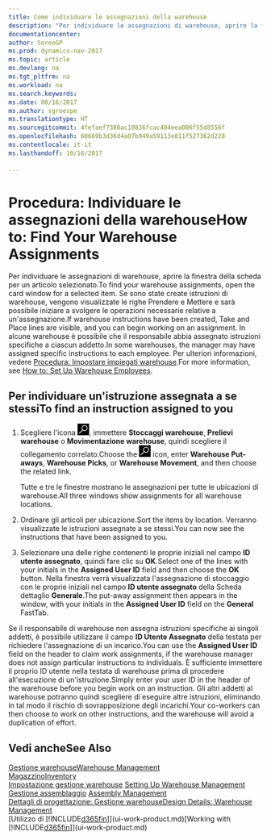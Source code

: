 ```yaml
---
title: Come individuare le assegnazioni della warehouse
description: "Per individuare le assegnazioni di warehouse, aprire la finestra della scheda per un articolo selezionato. Se sono state create istruzioni di warehouse, vengono visualizzate le righe Prendere e Mettere e sarà possibile iniziare a svolgere le operazioni necessarie relative a un'assegnazione. In alcune warehouse è possibile che il responsabile abbia assegnato istruzioni specifiche a ciascun addetto."
documentationcenter: 
author: SorenGP
ms.prod: dynamics-nav-2017
ms.topic: article
ms.devlang: na
ms.tgt_pltfrm: na
ms.workload: na
ms.search.keywords: 
ms.date: 08/16/2017
ms.author: sgroespe
ms.translationtype: HT
ms.sourcegitcommit: 4fefaef7380ac10836fcac404eea006f55d8556f
ms.openlocfilehash: 60669b3d36d4a07b949a59113e811f527362d228
ms.contentlocale: it-it
ms.lasthandoff: 10/16/2017

---
```

# <a name="how-to-find-your-warehouse-assignments"></a><span data-ttu-id="731dc-105">Procedura: Individuare le assegnazioni della warehouse</span><span class="sxs-lookup"><span data-stu-id="731dc-105">How to: Find Your Warehouse Assignments</span></span>
<span data-ttu-id="731dc-106">Per individuare le assegnazioni di warehouse, aprire la finestra della scheda per un articolo selezionato.</span><span class="sxs-lookup"><span data-stu-id="731dc-106">To find your warehouse assignments, open the card window for a selected item.</span></span> <span data-ttu-id="731dc-107">Se sono state create istruzioni di warehouse, vengono visualizzate le righe Prendere e Mettere e sarà possibile iniziare a svolgere le operazioni necessarie relative a un'assegnazione.</span><span class="sxs-lookup"><span data-stu-id="731dc-107">If warehouse instructions have been created, Take and Place lines are visible, and you can begin working on an assignment.</span></span> <span data-ttu-id="731dc-108">In alcune warehouse è possibile che il responsabile abbia assegnato istruzioni specifiche a ciascun addetto.</span><span class="sxs-lookup"><span data-stu-id="731dc-108">In some warehouses, the manager may have assigned specific instructions to each employee.</span></span> <span data-ttu-id="731dc-109">Per ulteriori informazioni, vedere [Procedura: Impostare impiegati warehouse](warehouse-how-to-set-up-warehouse-employees.md).</span><span class="sxs-lookup"><span data-stu-id="731dc-109">For more information, see [How to: Set Up Warehouse Employees](warehouse-how-to-set-up-warehouse-employees.md).</span></span>

## <a name="to-find-an-instruction-assigned-to-you"></a><span data-ttu-id="731dc-110">Per individuare un'istruzione assegnata a se stessi</span><span class="sxs-lookup"><span data-stu-id="731dc-110">To find an instruction assigned to you</span></span>  
1.  <span data-ttu-id="731dc-111">Scegliere l'icona ![Cerca pagina o report](media/ui-search/search_small.png "Cerca pagina o report"), immettere **Stoccaggi warehouse**, **Prelievi warehouse** o **Movimentazione warehouse**, quindi scegliere il collegamento correlato.</span><span class="sxs-lookup"><span data-stu-id="731dc-111">Choose the ![Search for Page or Report](media/ui-search/search_small.png "Search for Page or Report icon") icon, enter **Warehouse Put-aways**, **Warehouse Picks**, or **Warehouse Movement**, and then choose the related link.</span></span>

    <span data-ttu-id="731dc-112">Tutte e tre le finestre mostrano le assegnazioni per tutte le ubicazioni di warehouse.</span><span class="sxs-lookup"><span data-stu-id="731dc-112">All three windows show assignments for all warehouse locations.</span></span>  

2. <span data-ttu-id="731dc-113">Ordinare gli articoli per ubicazione.</span><span class="sxs-lookup"><span data-stu-id="731dc-113">Sort the items by location.</span></span> <span data-ttu-id="731dc-114">Verranno visualizzate le istruzioni assegnate a se stessi.</span><span class="sxs-lookup"><span data-stu-id="731dc-114">You can now see the instructions that have been assigned to you.</span></span>  
3. <span data-ttu-id="731dc-115">Selezionare una delle righe contenenti le proprie iniziali nel campo **ID utente assegnato**, quindi fare clic su **OK**.</span><span class="sxs-lookup"><span data-stu-id="731dc-115">Select one of the lines with your initials in the **Assigned User ID** field and then choose the **OK** button.</span></span> <span data-ttu-id="731dc-116">Nella finestra verrà visualizzata l'assegnazione di stoccaggio con le proprie iniziali nel campo **ID utente assegnato** della Scheda dettaglio **Generale**.</span><span class="sxs-lookup"><span data-stu-id="731dc-116">The put-away assignment then appears in the window, with your initials in the **Assigned User ID** field on the **General** FastTab.</span></span>  

<span data-ttu-id="731dc-117">Se il responsabile di warehouse non assegna istruzioni specifiche ai singoli addetti, è possibile utilizzare il campo **ID Utente Assegnato** della testata per richiedere l'assegnazione di un incarico.</span><span class="sxs-lookup"><span data-stu-id="731dc-117">You can use the **Assigned User ID** field on the header to claim work assignments, if the warehouse manager does not assign particular instructions to individuals.</span></span> <span data-ttu-id="731dc-118">È sufficiente immettere il proprio ID utente nella testata di warehouse prima di procedere all'esecuzione di un'istruzione.</span><span class="sxs-lookup"><span data-stu-id="731dc-118">Simply enter your user ID in the header of the warehouse before you begin work on an instruction.</span></span> <span data-ttu-id="731dc-119">Gli altri addetti al warehouse potranno quindi scegliere di eseguire altre istruzioni, eliminando in tal modo il rischio di sovrapposizione degli incarichi.</span><span class="sxs-lookup"><span data-stu-id="731dc-119">Your co-workers can then choose to work on other instructions, and the warehouse will avoid a duplication of effort.</span></span>  

## <a name="see-also"></a><span data-ttu-id="731dc-120">Vedi anche</span><span class="sxs-lookup"><span data-stu-id="731dc-120">See Also</span></span>  
[<span data-ttu-id="731dc-121">Gestione warehouse</span><span class="sxs-lookup"><span data-stu-id="731dc-121">Warehouse Management</span></span>](warehouse-manage-warehouse.md)  
[<span data-ttu-id="731dc-122">Magazzino</span><span class="sxs-lookup"><span data-stu-id="731dc-122">Inventory</span></span>](inventory-manage-inventory.md)  
<span data-ttu-id="731dc-123">[Impostazione gestione warehouse](warehouse-setup-warehouse.md)   </span><span class="sxs-lookup"><span data-stu-id="731dc-123">[Setting Up Warehouse Management](warehouse-setup-warehouse.md)   </span></span>  
<span data-ttu-id="731dc-124">[Gestione assemblaggio](assembly-assemble-items.md)  </span><span class="sxs-lookup"><span data-stu-id="731dc-124">[Assembly Management](assembly-assemble-items.md)  </span></span>  
[<span data-ttu-id="731dc-125">Dettagli di progettazione: Gestione warehouse</span><span class="sxs-lookup"><span data-stu-id="731dc-125">Design Details: Warehouse Management</span></span>](design-details-warehouse-management.md)  
<span data-ttu-id="731dc-126">[Utilizzo di [!INCLUDE[d365fin](includes/d365fin_md.md)]](ui-work-product.md)</span><span class="sxs-lookup"><span data-stu-id="731dc-126">[Working with [!INCLUDE[d365fin](includes/d365fin_md.md)]](ui-work-product.md)</span></span> 

